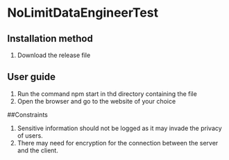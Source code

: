 # NoLimitDataEngineerTest

## Installation method
1. Download the release file

## User guide
1. Run the command npm start in thd directory containing the file
2. Open the browser and go to the website of your choice

##Constraints
1. Sensitive information should not be logged as it may invade the privacy of users.
2. There may need for encryption for the connection between the server and the client.
